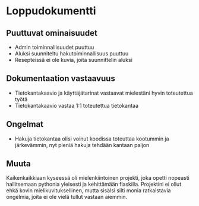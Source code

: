 # Loppudokumentti

## Puuttuvat ominaisuudet

- Admin toiminnallisuudet puuttuu
- Aluksi suunniteltu hakutoiminnallisuus puuttuu
- Resepteissä ei ole kuvia, joita suunnittelin aluksi

## Dokumentaation vastaavuus

- Tietokantakaavio ja käyttäjätarinat vastaavat mielestäni hyvin toteutettua työtä
- Tietokantakaavio vastaa 1:1 toteutettua tietokantaa

## Ongelmat

- Hakuja tietokantaa olisi voinut koodissa toteuttaa kootummin ja järkevämmin, nyt pieniä hakuja tehdään kantaan paljon

## Muuta

Kaikenkaikkiaan kyseessä oli mielenkiintoinen projekti, joka opetti nopeasti hallitsemaan pythonia yleisesti ja kehittämään flaskilla. Projektini ei ollut ehkä kovin mielikuvituksellinen, mutta sisälsi silti monia ratkaistavia ongelmia, joita ei ole vielä tullut vastaan aiemmin.
